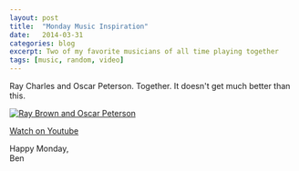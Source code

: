 ```yaml
---
layout: post
title:  "Monday Music Inspiration"
date:   2014-03-31
categories: blog
excerpt: Two of my favorite musicians of all time playing together
tags: [music, random, video]
---
```



Ray Charles and Oscar Peterson. Together.   It doesn't get much better than this.


[![Ray Brown and Oscar Peterson](http://img.youtube.com/vi/8PhQv1Um-9M/0.jpg)](http://www.youtube.com/watch?v=8PhQv1Um-9M)

[Watch on Youtube][vid]

Happy Monday,<br>
Ben

[vid]: http://www.youtube.com/watch?v=8PhQv1Um-9M
